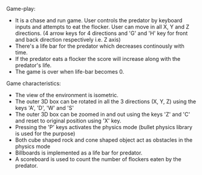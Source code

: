 Game-play:
- It is a chase and run game. User controls the predator by keyboard inputs and attempts to eat the flocker. User can move in all X, Y and Z directions. (4 arrow keys for 4 directions and 'G' and 'H' key for front and back direction respectively i.e. Z axis)
- There's a life bar for the predator which decreases continously with time.
- If the predator eats a flocker the score will increase along with the predator's life.
- The game is over when life-bar becomes 0.

  
Game characteristics:
- The view of the environment is isometric.
- The outer 3D box can be rotated in all the 3 directions (X, Y, Z) using the keys 'A', 'D', 'W' and 'S'
- The outer 3D box can be zoomed in and out using the keys 'Z' and 'C' and reset to original position using 'X' key.
- Pressing the 'P' keys activates the physics mode (bullet physics library is used for the purpose)
- Both cube shaped rock and cone shaped object act as obstacles in the physics mode
- Billboards is implemented as a life bar for predator.
- A scoreboard is used to count the number of flockers eaten by the predator.
